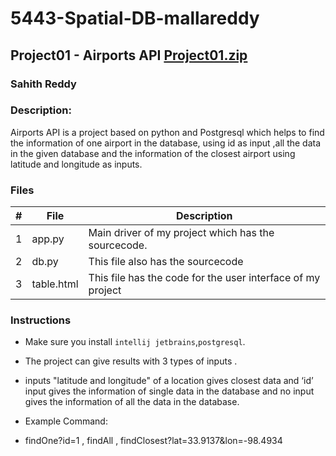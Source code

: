 # 5443-Spatial-DB-mallareddy
## Project01 - Airports API  [Project01.zip](https://github.com/Sahith98/5443-Spatial-DB-mallareddy/files/9578085/Project01.zip)

### Sahith Reddy
### Description:

Airports API is a project based on python and Postgresql which helps to find the information of one airport in the database, using id as input ,all the data in the given database and the information of the closest airport using latitude and longitude as inputs.

### Files

|   #   | File            | Description                                        |
| :---: | --------------- | -------------------------------------------------- |
|   1   | app.py         | Main driver of my project which has the sourcecode. |
|   2   | db.py          | This file also has the sourcecode |
|   3   | table.html     | This file has the code for the user interface of my project |


### Instructions

- Make sure you install `intellij jetbrains`,`postgresql`.
- The project can give results with 3 types of inputs .
- inputs "latitude and longitude" of a location gives closest data and ‘id’ input gives the information of single data in the database and no input gives the information of all the data in the database.


- Example Command:
- findOne?id=1 , findAll , findClosest?lat=33.9137&lon=-98.4934
